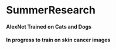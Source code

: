 # SummerResearch
#### AlexNet Trained on Cats and Dogs
#### In progress to train on skin cancer images 
